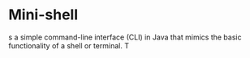 # Mini-shell
s a simple command-line interface (CLI) in Java that mimics the basic functionality of a shell or terminal. T
